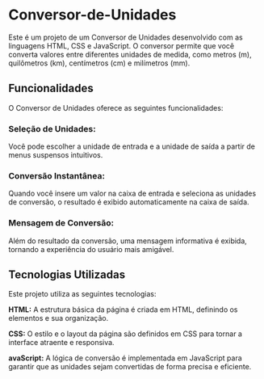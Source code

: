 # Conversor-de-Unidades

Este é um projeto de um Conversor de Unidades desenvolvido com as linguagens HTML, CSS e JavaScript. O conversor permite que você converta valores entre diferentes unidades de medida, como metros (m), quilômetros (km), centímetros (cm) e milímetros (mm).

## Funcionalidades
O Conversor de Unidades oferece as seguintes funcionalidades:

<h3>Seleção de Unidades:</h3> Você pode escolher a unidade de entrada e a unidade de saída a partir de menus suspensos intuitivos.

<h3>Conversão Instantânea:</h3> Quando você insere um valor na caixa de entrada e seleciona as unidades de conversão, o resultado é exibido automaticamente na caixa de saída.

<h3>Mensagem de Conversão:</h3> Além do resultado da conversão, uma mensagem informativa é exibida, tornando a experiência do usuário mais amigável.

## Tecnologias Utilizadas
Este projeto utiliza as seguintes tecnologias:

<b>HTML:</b> A estrutura básica da página é criada em HTML, definindo os elementos e sua organização.

<b>CSS:</b> O estilo e o layout da página são definidos em CSS para tornar a interface atraente e responsiva.

<b>avaScript:</b> A lógica de conversão é implementada em JavaScript para garantir que as unidades sejam convertidas de forma precisa e eficiente.
